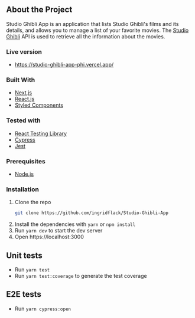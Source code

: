 ## About the Project

Studio Ghibli App is an application that lists Studio Ghibli's films and its details, and allows you to manage a list of your favorite movies. The [Studio Ghibli](https://ghibliapi.herokuapp.com) API is used to retrieve all the information about the movies.

### Live version

- https://studio-ghibli-app-phi.vercel.app/

### Built With

- [Next.js](https://nextjs.org/)
- [React.js](https://reactjs.org/)
- [Styled Components](https://styled-components.com/)

### Tested with

- [React Testing Library](https://testing-library.com/docs/react-testing-library/intro/)
- [Cypress](https://docs.cypress.io/)
- [Jest](https://jestjs.io/pt-BR/docs/getting-started)

### Prerequisites

- [Node.js](https://nodejs.org/en/docs/)

### Installation

1. Clone the repo
   ```sh
   git clone https://github.com/ingridflack/Studio-Ghibli-App
   ```
2. Install the dependencies with `yarn` or `npm install`
3. Run `yarn dev` to start the dev server
4. Open https://localhost:3000

## Unit tests

- Run `yarn test`
- Run `yarn test:coverage` to generate the test coverage

## E2E tests

- Run `yarn cypress:open`
